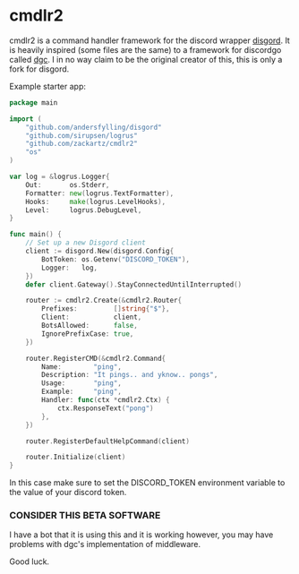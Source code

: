 # cmdlr2

cmdlr2 is a command handler framework for the discord wrapper [disgord](https://github.com/andersfylling/disgord). It is heavily inspired (some files are the same) to a framework for discordgo called [dgc](https://github.com/lus/dgc/). I in no way claim to be the original creator of this, this is only a fork for disgord. 

Example starter app:

```go
package main

import (
	"github.com/andersfylling/disgord"
	"github.com/sirupsen/logrus"
	"github.com/zackartz/cmdlr2"
	"os"
)

var log = &logrus.Logger{
	Out:       os.Stderr,
	Formatter: new(logrus.TextFormatter),
	Hooks:     make(logrus.LevelHooks),
	Level:     logrus.DebugLevel,
}

func main() {
	// Set up a new Disgord client
	client := disgord.New(disgord.Config{
		BotToken: os.Getenv("DISCORD_TOKEN"),
		Logger:   log,
	})
	defer client.Gateway().StayConnectedUntilInterrupted()

	router := cmdlr2.Create(&cmdlr2.Router{
		Prefixes:         []string{"$"},
		Client:           client,
		BotsAllowed:      false,
		IgnorePrefixCase: true,
	})

	router.RegisterCMD(&cmdlr2.Command{
		Name:        "ping",
		Description: "It pings.. and yknow.. pongs",
		Usage:       "ping",
		Example:     "ping",
		Handler: func(ctx *cmdlr2.Ctx) {
			ctx.ResponseText("pong")
		},
	})

	router.RegisterDefaultHelpCommand(client)

	router.Initialize(client)
}
```

In this case make sure to set the DISCORD_TOKEN environment variable to the value of your discord token. 

### CONSIDER THIS BETA SOFTWARE

I have a bot that it is using this and it is working however, you may have problems with dgc's implementation of middleware.

Good luck.
